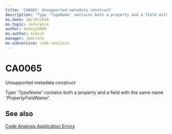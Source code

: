 ```yaml
---
title: 'CA0065: Unsupported metadata construct'
description: "Type 'TypeName' contains both a property and a field with the same name 'PropertyFieldName'."
ms.date: 10/19/2016
ms.topic: reference
author: mikejo5000
ms.author: mikejo
manager: jmartens
ms.subservice: code-analysis
---
```

# CA0065

Unsupported metadata construct

Type '*TypeName*' contains both a property and a field with the same name '*PropertyFieldName*'.

## See also
[Code Analysis Application Errors](../code-quality/code-analysis-application-errors.md)
